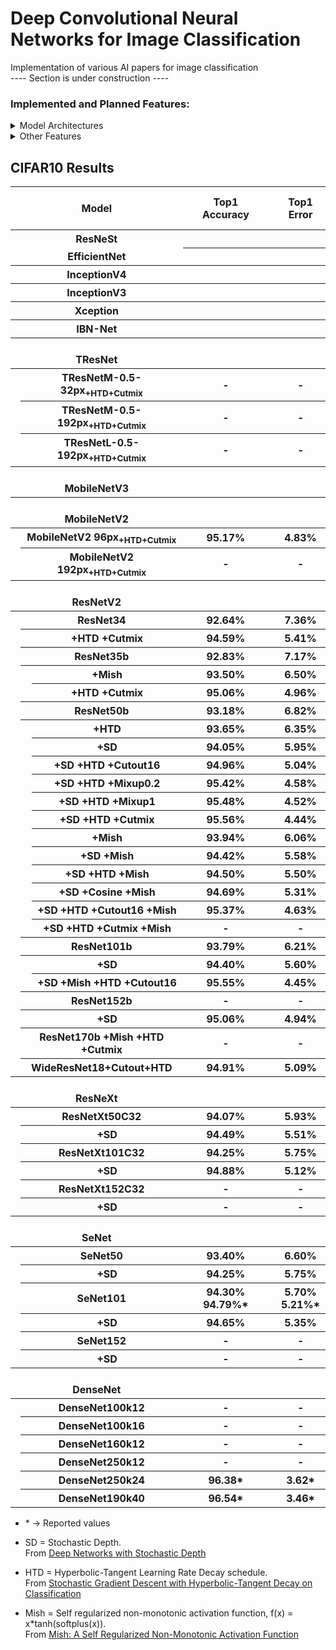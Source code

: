 # Deep Convolutional Neural Networks for Image Classification

Implementation of various AI papers for image classification  
\---- Section is under construction ----

### Implemented and Planned Features:
<details>
  <summary> Model Architectures </summary>
  
- [x] ResNetV2
- [x] ResNetV2 + Stochastic Depth
- [x] ResNeXt
- [x] ResNeXt + Stochastic Depth
- [x] DenseNet (Currently Reworking)
- [x] MobileNetV2
- [ ] MobileNetV3
- [ ] SeNet
- [ ] ResNeSt
- [ ] EfficientNet
- [ ] NAT
- [ ] TResNet
- [ ] PyramidNet
- [ ] InceptionV4
- [ ] InceptionV3
- [ ] Xception
- [ ] IBN-Net

</details>

<details>
  <summary> Other Features </summary>
  
- [x] Step Learning Rate (LR) decay schedule
- [x] HTD (Hyperbolic-Tangent LR Decay schedule)
- [x] Cosine LR decay schedule
- [x] Cutout
- [x] Mixup
- [x] Cutmix
- [ ] Hard and Soft PatchUp
- [x] Mish
- [ ] Swish
- [ ] EvoNorm

</details>

## CIFAR10 Results
<table>
  <tr>
    <th colspan="3">⠀⠀⠀⠀⠀⠀⠀⠀⠀Model⠀⠀⠀⠀⠀⠀⠀⠀⠀</th>
    <th>Top1</br>⠀⠀Accuracy⠀⠀</th>
    <th>Top1</br>⠀⠀Error⠀⠀</th>
    <th>Param count</th>
    <th>FLOPs/2</th>
    <th>Training speed</br>(imgs/sec)</th>
  </tr>
  <tr>
    <th colspan="3">ResNeSt</th>
    <th></th>
    <th></th>
    <th></th>
    <th></th>
    <th></th>
  </tr>
  <tr>
    <th colspan="3" style="border-top:5px">EfficientNet</th>
    <th></th>
    <th></th>
    <th></th>
    <th></th>
    <th></th>
  </tr>
  <tr>
    <th colspan="3">InceptionV4</th>
    <th></th>
    <th></th>
    <th></th>
    <th></th>
    <th></th>
  </tr>
  <tr>
    <th colspan="3">InceptionV3</th>
    <th></th>
    <th></th>
    <th></th>
    <th></th>
    <th></th>
  </tr>
  <tr>
    <th colspan="3">Xception</th>
    <th></th>
    <th></th>
    <th></th>
    <th></th>
    <th></th>
  </tr>
  <tr>
    <th colspan="3">IBN-Net</th>
    <th></th>
    <th></th>
    <th></th>
    <th></th>
    <th></th>
  </tr>
  <tr>
    <th colspan="3"></br>TResNet</th>
    <th></th>
    <th></th>
    <th></th>
    <th></th>
    <th></th>
  </tr>
  <tr>
    <th rowspan="3"></th>
    <th colspan="2">TResNetM-0.5-32px<sub>+HTD+Cutmix</sub></th>
    <th>-</th>
    <th>-</th>
    <th>-</th>
    <th>-</th>
    <th>-</th>
  </tr>
  <tr>
    <th colspan="2">TResNetM-0.5-192px<sub>+HTD+Cutmix</sub></th>
    <th>-</th>
    <th>-</th>
    <th>-</th>
    <th>-</th>
    <th>-</th>
  </tr>
  <tr>
    <th colspan="2">TResNetL-0.5-192px<sub>+HTD+Cutmix</sub></th>
    <th>-</th>
    <th>-</th>
    <th>-</th>
    <th>-</th>
    <th>-</th>
  </tr>
  <tr>
    <th colspan="3"></br>MobileNetV3</th>
    <th></th>
    <th></th>
    <th></th>
    <th></th>
    <th></th>
  </tr>
  <tr>
    <th colspan="3"></br>MobileNetV2</th>
    <th></th>
    <th></th>
    <th></th>
    <th></th>
    <th></th>
  </tr>
  <tr>
    <th rowspan="2"></th>
    <th colspan="2">MobileNetV2 96px<sub>+HTD+Cutmix</sub></th>
    <th>95.17%</th>
    <th>4.83%</th>
    <th>-</th>
    <th>-</th>
    <th>-</th>
  </tr>
  <tr>
    <th colspan="2">MobileNetV2 192px<sub>+HTD+Cutmix</sub></th>
    <th>-</th>
    <th>-</th>
    <th>-</th>
    <th>-</th>
    <th>-</th>
  </tr>
  <tr>
    <th colspan="3"></br>ResNetV2</th>
    <th> </th>
    <th> </th>
    <th> </th>
    <th> </th>
    <th> </th>
  </tr>
  <tr>
    <th rowspan="25"></th>
    <th colspan="2">ResNet34</th>
    <th>92.64%</th>
    <th>7.36%</th>
    <th rowspan="2">1,327,226</th>
    <th rowspan="2">72.40M</th>
    <th rowspan="2">4160</th>
  </tr>
  <tr>
    <th rowspan="1"></th>
    <th>+HTD +Cutmix</th>
    <th>94.59%</th>
    <th>5.41%</th>
  </tr>
  <tr>
    <th colspan="2">ResNet35b</th>
    <th>92.83%</th>
    <th>7.17%</th>
    <th rowspan="3">873,722</th>
    <th>51.83M</th>
    <th>3012</th>
  </tr>
  <tr>
    <th rowspan="2"></th>
    <th>+Mish</th>
    <th>93.50%</th>
    <th>6.50%</th>
    <th>52.23M</th>
    <th>2065</th>
  </tr>
  <tr>
    <th>+HTD +Cutmix</th>
    <th>95.06%</th>
    <th>4.96%</th>
    <th>51.83M</th>
    <th>3012</th>
  </tr>
  <tr>
    <th colspan="2">ResNet50b</th>
    <th>93.18%</th>
    <th>6.82%</th>
    <th rowspan="2">1,309,210</th>
    <th rowspan="2">74.11M</th>
    <th rowspan="2">2171</th>
  </tr>
  <tr>
    <th rowspan="12"></th>
    <th>+HTD</th>
    <th>93.65%</th>
    <th>6.35%</th>
  </tr>
  <tr>
    <th>+SD</th>
    <th>94.05%</th>
    <th>5.95%</th>
    <th rowspan="5">1,309,210</th>
    <th rowspan="5">74.11M</th>
    <th rowspan="5">2247</th>
  </tr>
  <tr>
    <th>+SD +HTD +Cutout16</th>
    <th>94.96%</th>
    <th>5.04%</th>
  </tr>
  <tr>
    <th>+SD +HTD +Mixup0.2</th>
    <th>95.42%</th>
    <th>4.58%</th>
  </tr>
  <tr>
    <th>+SD +HTD +Mixup1</th>
    <th>95.48%</th>
    <th>4.52%</th>
  </tr>
  <tr>
    <th>+SD +HTD +Cutmix</th>
    <th>95.56%</th>
    <th>4.44%</th>
  </tr>
  <tr>
    <th>+Mish</th>
    <th>93.94%</th>
    <th>6.06%</th>
    <th rowspan="1">1,309,210</th>
    <th rowspan="1">74.77M</th>
    <th>1478</th>
  </tr>
  <tr>
    <th>+SD +Mish</th>
    <th>94.42%</th>
    <th>5.58%</th>
    <th rowspan="4">1,309,210</th>
    <th rowspan="4">74.77M</th>
    <th rowspan="4">1544</th>
  </tr>
  <tr>
    <th>+SD +HTD +Mish</th>
    <th>94.50%</th>
    <th>5.50%</th>
  </tr>
  <tr>
    <th>+SD +Cosine +Mish</th>
    <th>94.69%</th>
    <th>5.31%</th>
  </tr>
  <tr>
    <th>+SD +HTD +Cutout16 +Mish</th>
    <th>95.37%</th>
    <th>4.63%</th>
  </tr>
  <tr>
    <th>+SD +HTD +Cutmix +Mish</th>
    <th>-</th>
    <th>-</th>
    <th>-</th>
    <th>-</th>
    <th>-</th>
  </tr>
  <tr>
    <th colspan="2">ResNet101b</th>
    <th>93.79%</th>
    <th>6.21%</th>
    <th>2,530,426</th>
    <th>149.87M</th>
    <th>1387</th>
  </tr>
  <tr>
    <th rowspan="2"></th>
    <th>+SD</th>
    <th>94.40%</th>
    <th>5.60%</th>
    <th>2,530,426</th>
    <th>149.87M</th>
    <th>1512</th>
  </tr>
  <tr>
    <th>+SD +Mish +HTD +Cutout16</th>
    <th>95.55%</th>
    <th>4.45%</th>
    <th>2,530,426</th>
    <th>151.21M</th>
    <th>1074</th>
  </tr>
  <tr>
    <th colspan="2">ResNet152b</th>
    <th>-</th>
    <th>-</th>
    <th>3,528,314</th>
    <th>225.63M</th>
    <th>-</th>
  </tr>
  <tr>
    <th></th>
    <th>+SD</th>
    <th>95.06%</th>
    <th>4.94%</th>
    <th>3,528,314</th>
    <th>225.63M</th>
    <th>1161</th>
  </tr>
  <tr>
    <th colspan="2">ResNet170b +Mish +HTD +Cutmix</th>
    <th>-</th>
    <th>-</th>
    <th>4,414,202</th>
    <th>252.37M</th>
    <th>-</th>
  </tr>
  <tr>
    <th colspan="2">WideResNet18+Cutout+HTD</th>
    <th>94.91%</th>
    <th>5.09%</th>
    <th>11,205,578</th>
    <th>609.96M</th>
    <th>-</th>
  </tr>
  <!--- <<<<<<<<<<<<<<<<<<<<< ResNeXt >>>>>>>>>>>>>>>>>>>>> --->
  <tr>
    <th colspan="3"></br>ResNeXt</th>
    <th></th>
    <th></th>
    <th></th>
    <th></th>
    <th></th>
  </tr>
  <tr>
    <th rowspan="6"></th>
    <th colspan="2">ResNetXt50C32</th>
    <th>94.07%</th>
    <th>5.93%</th>
    <th>-</th>
    <th>-</th>
    <th>-</th>
  </tr>
  <tr>
    <th></th>
    <th>+SD</th>
    <th>94.49%</th>
    <th>5.51%</th>
    <th>-</th>
    <th>-</th>
    <th>-</th>
  </tr>
  <tr>
    <th colspan="2">ResNetXt101C32</th>
    <th>94.25%</th>
    <th>5.75%</th>
    <th>-</th>
    <th>-</th>
    <th>-</th>
  </tr>
  <tr>
    <th></th>
    <th>+SD</th>
    <th>94.88%</th>
    <th>5.12%</th>
    <th>-</th>
    <th>-</th>
    <th>-</th>
  </tr>
  <tr>
    <th colspan="2">ResNetXt152C32</th>
    <th>-</th>
    <th>-</th>
    <th>-</th>
    <th>-</th>
    <th>-</th>
  </tr>
  <tr>
    <th></th>
    <th>+SD</th>
    <th>-</th>
    <th>-</th>
    <th>-</th>
    <th>-</th>
    <th>-</th>
  </tr>
  <!--- <<<<<<<<<<<<<<<<<<<<< SeNet >>>>>>>>>>>>>>>>>>>>> --->
  <tr>
    <th colspan="3"></br>SeNet</th>
    <th></th>
    <th></th>
    <th></th>
    <th></th>
    <th></th>
  </tr>
  <tr> 
    <th rowspan="6"></th>
    <th colspan="2">SeNet50</th>
    <th>93.40%</th>
    <th>6.60%</th>
    <th>-</th>
    <th>-</th>
    <th>-</th>
  </tr>
  <tr>
    <th></th>
    <th>+SD</th>
    <th>94.25%</th>
    <th>5.75%</th>
    <th>-</th>
    <th>-</th>
    <th>-</th>
  </tr>
  <tr>
    <th colspan="2">SeNet101</th>
    <th>94.30%</br>94.79%*</th>
    <th>5.70%</br>5.21%*</th>
    <th>-</th>
    <th>-</th>
    <th>-</th>
  </tr>
  <tr>
    <th></th>
    <th>+SD</th>
    <th>94.65%</th>
    <th>5.35%</th>
    <th>-</th>
    <th>-</th>
    <th>-</th>
  </tr>
  <tr>
    <th colspan="2">SeNet152</th>
    <th>-</th>
    <th>-</th>
    <th>-</th>
    <th>-</th>
    <th>-</th>
  </tr>
  <tr>
    <th></th>
    <th>+SD</th>
    <th>-</th>
    <th>-</th>
    <th>-</th>
    <th>-</th>
    <th>-</th>
  </tr>
  <!--- <<<<<<<<<<<<<<<<<<<<< DenseNet >>>>>>>>>>>>>>>>>>>>> --->
  <tr>
    <th colspan="3"></br>DenseNet</th>
    <th></th>
    <th></th>
    <th></th>
    <th></th>
    <th></th>
  </tr>
  <tr>
    <th rowspan="6"></th>
    <th colspan="2">DenseNet100k12</th>
    <th>-</th>
    <th>-</th>
    <th>-</th>
    <th>-</th>
    <th>-</th>
  </tr>
  <tr>
    <th colspan="2">DenseNet100k16</th>
    <th>-</th>
    <th>-</th>
    <th>-</th>
    <th>-</th>
    <th>-</th>
  </tr>
  <tr>
    <th colspan="2">DenseNet160k12</th>
    <th>-</th>
    <th>-</th>
    <th>-</th>
    <th>-</th>
    <th>-</th>
  </tr>
  <tr>
    <th colspan="2">DenseNet250k12</th>
    <th>-</th>
    <th>-</th>
    <th>-</th>
    <th>-</th>
    <th>-</th>
  </tr>
  <tr>
    <th colspan="2">DenseNet250k24</th>
    <th>96.38*</th>
    <th>3.62*</th>
    <th>15.3M</th>
    <th>-</th>
    <th>-</th>
  </tr>
  <tr>
    <th colspan="2">DenseNet190k40</th>
    <th>96.54*</th>
    <th>3.46*</th>
    <th>25.6M</th>
    <th>-</th>
    <th>-</th>
  </tr>
</table>

* \* -> Reported values

* SD = Stochastic Depth. </br>
  From [Deep Networks with Stochastic Depth](https://arxiv.org/abs/1603.09382)
* HTD = Hyperbolic-Tangent Learning Rate Decay schedule. </br>
  From [Stochastic Gradient Descent with Hyperbolic-Tangent Decay on Classification](https://arxiv.org/abs/1806.01593)
* Mish = Self regularized non-monotonic activation function, f(x) = x*tanh(softplus(x)). </br>
  From [Mish: A Self Regularized Non-Monotonic Activation Function](https://arxiv.org/abs/1908.08681)

<!--- colspan="2" rowspan="2" ---> 
